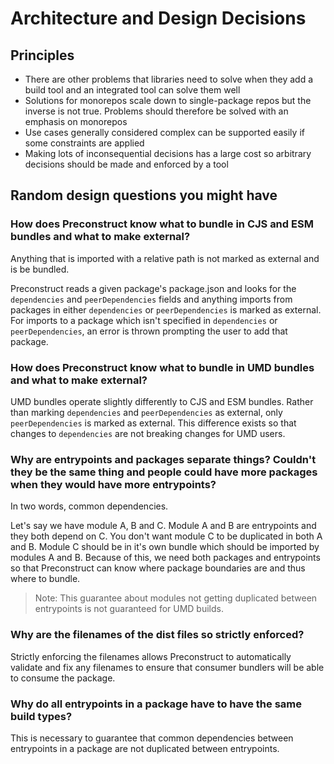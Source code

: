 # Architecture and Design Decisions

## Principles

- There are other problems that libraries need to solve when they add a build tool and an integrated tool can solve them well
- Solutions for monorepos scale down to single-package repos but the inverse is not true. Problems should therefore be solved with an emphasis on monorepos
- Use cases generally considered complex can be supported easily if some constraints are applied
- Making lots of inconsequential decisions has a large cost so arbitrary decisions should be made and enforced by a tool

## Random design questions you might have

### How does Preconstruct know what to bundle in CJS and ESM bundles and what to make external?

Anything that is imported with a relative path is not marked as external and is be bundled.

Preconstruct reads a given package's package.json and looks for the `dependencies` and `peerDependencies` fields and anything imports from packages in either `dependencies` or `peerDependencies` is marked as external. For imports to a package which isn't specified in `dependencies` or `peerDependencies`, an error is thrown prompting the user to add that package.

### How does Preconstruct know what to bundle in UMD bundles and what to make external?

UMD bundles operate slightly differently to CJS and ESM bundles. Rather than marking `dependencies` and `peerDependencies` as external, only `peerDependencies` is marked as external. This difference exists so that changes to `dependencies` are not breaking changes for UMD users.

### Why are entrypoints and packages separate things? Couldn't they be the same thing and people could have more packages when they would have more entrypoints?

In two words, common dependencies.

Let's say we have module A, B and C. Module A and B are entrypoints and they both depend on C. You don't want module C to be duplicated in both A and B. Module C should be in it's own bundle which should be imported by modules A and B. Because of this, we need both packages and entrypoints so that Preconstruct can know where package boundaries are and thus where to bundle.

> Note: This guarantee about modules not getting duplicated between entrypoints is not guaranteed for UMD builds.

### Why are the filenames of the dist files so strictly enforced?

Strictly enforcing the filenames allows Preconstruct to automatically validate and fix any filenames to ensure that consumer bundlers will be able to consume the package.

### Why do all entrypoints in a package have to have the same build types?

This is necessary to guarantee that common dependencies between entrypoints in a package are not duplicated between entrypoints.
